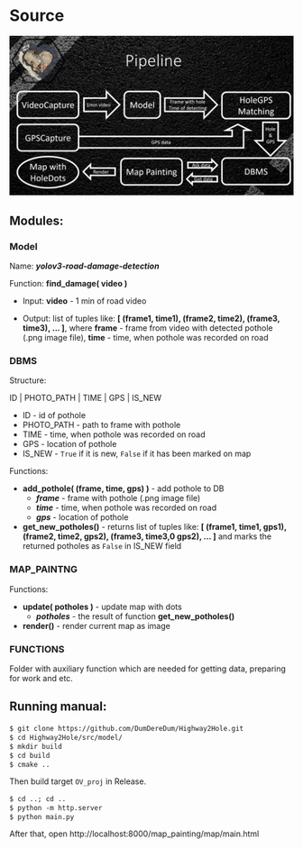 # Source

![Pipeline](https://github.com/DumDereDum/Highway2Hole/blob/main/src/img/pipeline.png)

## Modules:

### Model

Name: ***yolov3-road-damage-detection***

Function: **find_damage( video )**

* Input: **video** - 1 min of road video

* Output: list of tuples like: **[ (frame1, time1), (frame2, time2), (frame3, time3), ... ]**, where **frame** - frame from video with detected pothole (.png image file), **time** - time, when pothole was recorded on road



### DBMS

Structure:

ID | PHOTO_PATH | TIME | GPS | IS_NEW

* ID - id of pothole
* PHOTO_PATH - path to frame with pothole
* TIME - time, when pothole was recorded on road
* GPS - location of pothole
* IS_NEW - `True` if it is new, `False` if it has been marked on map

Functions:

* **add_pothole( (frame, time, gps) )** - add pothole to DB 
  * ***frame*** - frame with pothole (.png image file)
  * ***time*** - time, when pothole was recorded on road
  * ***gps*** - location of pothole
* **get_new_potholes()** - returns list of tuples like:  **[ (frame1, time1, gps1), (frame2, time2, gps2), (frame3, time3,0 gps2), ... ]** and marks the returned potholes as `False` in IS_NEW field



### MAP_PAINTNG

Functions:

* **update( potholes )** - update map with dots
  *   ***potholes*** - the result of function **get_new_potholes()**
* **render()** - render current map as image



### FUNCTIONS

Folder with auxiliary function which are needed for getting data, preparing for work and etc.

## Running manual:

```console
$ git clone https://github.com/DumDereDum/Highway2Hole.git
$ cd Highway2Hole/src/model/
$ mkdir build
$ cd build
$ cmake ..
```

Then build target `OV_proj` in Release.

```console
$ cd ..; cd ..
$ python -m http.server
$ python main.py
```

After that, open http://localhost:8000/map_painting/map/main.html